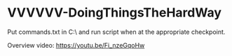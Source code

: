 # VVVVVV-DoingThingsTheHardWay

Put commands.txt in C:\ and run script when at the appropriate checkpoint.

Overview video: https://youtu.be/Fi_nzeGqoHw
